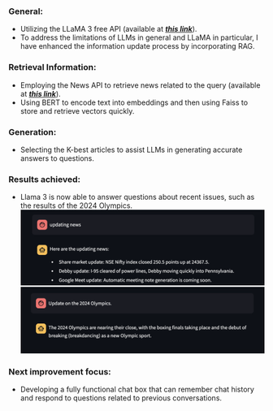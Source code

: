 ### General:

- Utilizing the LLaMA 3 free API (available at ***[this link](https://console.groq.com/)***).
- To address the limitations of LLMs in general and LLaMA in particular, I have enhanced the information update process by incorporating RAG.

### Retrieval Information:

- Employing the News API to retrieve news related to the query (available at ***[this link](https://newsapi.org/)***).
- Using BERT to encode text into embeddings and then using Faiss to store and retrieve vectors quickly.

### Generation:

- Selecting the K-best articles to assist LLMs in generating accurate answers to questions.

### Results achieved:

- Llama 3 is now able to answer questions about recent issues, such as the results of the 2024 Olympics.
  ![](images\Example.png "Example")
  ![](images\Example2.png "Example")

### Next improvement focus:

- Developing a fully functional chat box that can remember chat history and respond to questions related to previous conversations.
